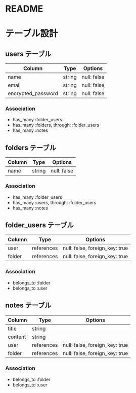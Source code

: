 # README

# テーブル設計

## users テーブル

| Column             | Type   | Options     |
| ------------------ | ------ | ----------- |
| name               | string | null: false |
| email              | string | null: false |
| encrypted_password | string | null: false |

### Association
- has_many :folder_users
- has_many :folders, through: :folder_users
- has_many :notes


## folders テーブル

| Column | Type   | Options     | 
| ------ | ------ | ----------- |
| name   | string | null: false |

### Association
- has_many :folder_users
- has_many :users, through: :folder_users
- has_many :notes


## folder_users テーブル

| Column | Type       | Options                        |
| ------ | ---------- | ------------------------------ |
| user   | references | null: false, foreign_key: true |
| folder | references | null: false, foreign_key: true |

### Association
- belongs_to :folder
- belongs_to :user

## notes テーブル

| Column  | Type       | Options                        |
| ------- | ---------- | ------------------------------ |
| title   | string     |                                |
| content | string     |                                |
| user    | references | null: false, foreign_key: true |
| folder  | references | null: false, foreign_key: true |

### Association
- belongs_to :folder
- belongs_to :user
